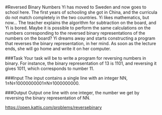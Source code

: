 #Reversed Binary Numbers
Yi has moved to Sweden and now goes to school here. The first years of schooling she got in China, and the curricula do not match completely in the two countries. Yi likes mathematics, but now... The teacher explains the algorithm for subtraction on the board, and Yi is bored. Maybe it is possible to perform the same calculations on the numbers corresponding to the reversed binary representations of the numbers on the board? Yi dreams away and starts constructing a program that reverses the binary representation, in her mind. As soon as the lecture ends, she will go home and write it on her computer.

###Task
Your task will be to write a program for reversing numbers in binary. For instance, the binary representation of 13 is 1101, and reversing it gives 1011, which corresponds to number 11.

###Input
The input contains a single line with an integer NN, 1≤N≤10000000001≤N≤1000000000.

###Output
Output one line with one integer, the number we get by reversing the binary representation of NN.

https://open.kattis.com/problems/reversebinary